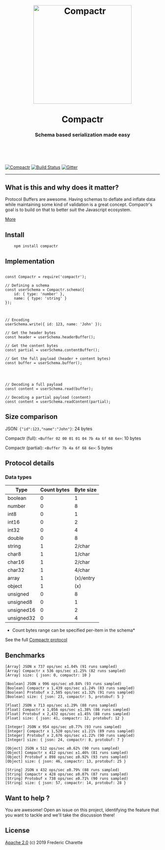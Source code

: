 <h1 align="center">
  <a title="Schema based serialization made easy" href="http://compactr.js.org">
    <img alt="Compactr" width="320px" src="http://res.cloudinary.com/kalm/image/upload/v1494589244/compactr_header_rev1.png" />
    <br/><br/>
  </a>
  Compactr
</h1>
<h3 align="center">
  Schema based serialization made easy
  <br/><br/><br/>
</h3>
<br/>

[![Compactr](https://img.shields.io/npm/v/compactr.svg)](https://www.npmjs.com/package/compactr)
[![Build Status](https://travis-ci.org/compactr/compactr.js.svg?branch=master)](https://travis-ci.org/compactr/compactr.js)
[![Gitter](https://img.shields.io/gitter/room/compactr/compactr.svg)](https://gitter.im/compactr/compactr)

---

## What is this and why does it matter?

Protocol Buffers are awesome. Having schemas to deflate and inflate data while maintaining some kind of validation is a great concept. Compactr's goal is to build on that to better suit the Javascript ecosystem.

[More](docs/ABOUT.md)


## Install

```
    npm install compactr
```


## Implementation

```node

const Compactr = require('compactr');

// Defining a schema
const userSchema = Compactr.schema({ 
	id: { type: 'number' },
	name: { type: 'string' }
});



// Encoding
userSchema.write({ id: 123, name: 'John' });

// Get the header bytes
const header = userSchema.headerBuffer();

// Get the content bytes 
const partial = userSchema.contentBuffer();

// Get the full payload (header + content bytes)
const buffer = userSchema.buffer();




// Decoding a full payload
const content = userSchema.read(buffer);

// Decoding a partial payload (content)
const content = userSchema.readContent(partial);
```

## Size comparison

JSON: `{"id":123,"name":"John"}`: 24 bytes 

Compactr (full): `<Buffer 02 00 01 01 04 7b 4a 6f 68 6e>`: 10 bytes

Compactr (partial): `<Buffer 7b 4a 6f 68 6e>`: 5 bytes


## Protocol details

### Data types

Type | Count bytes | Byte size
--- | --- | ---
boolean | 0 | 1
number | 0 | 8
int8 | 0 | 1
int16 | 0 | 2
int32 | 0 | 4
double | 0 | 8
string | 1 | 2/char
char8 | 1 | 1/char
char16 | 1 | 2/char
char32 | 1 | 4/char 
array | 1 | (x)/entry
object | 1 | (x)
unsigned | 0 | 8
unsigned8 | 0 | 1 
unsigned16 | 0 | 2
unsigned32 | 0 | 4

* Count bytes range can be specified per-item in the schema*

See the full [Compactr protocol](https://github.com/compactr/protocol)

## Benchmarks

```
[Array] JSON x 737 ops/sec ±1.04% (91 runs sampled)
[Array] Compactr x 536 ops/sec ±1.25% (82 runs sampled)
[Array] size: { json: 0, compactr: 10 }

[Boolean] JSON x 996 ops/sec ±0.84% (93 runs sampled)
[Boolean] Compactr x 1,439 ops/sec ±1.24% (83 runs sampled)
[Boolean] Protobuf x 2,585 ops/sec ±1.32% (91 runs sampled)
[Boolean] size: { json: 23, compactr: 5, protobuf: 5 }

[Float] JSON x 713 ops/sec ±1.29% (88 runs sampled)
[Float] Compactr x 1,056 ops/sec ±1.38% (86 runs sampled)
[Float] Protobuf x 2,432 ops/sec ±1.45% (88 runs sampled)
[Float] size: { json: 41, compactr: 12, protobuf: 12 }

[Integer] JSON x 954 ops/sec ±0.77% (93 runs sampled)
[Integer] Compactr x 1,520 ops/sec ±1.21% (89 runs sampled)
[Integer] Protobuf x 2,676 ops/sec ±1.22% (90 runs sampled)
[Integer] size: { json: 24, compactr: 8, protobuf: 7 }

[Object] JSON x 512 ops/sec ±0.62% (90 runs sampled)
[Object] Compactr x 412 ops/sec ±1.46% (81 runs sampled)
[Object] Protobuf x 898 ops/sec ±0.92% (93 runs sampled)
[Object] size: { json: 46, compactr: 13, protobuf: 25 }

[String] JSON x 432 ops/sec ±0.79% (88 runs sampled)
[String] Compactr x 428 ops/sec ±0.87% (87 runs sampled)
[String] Protobuf x 738 ops/sec ±0.71% (90 runs sampled)
[String] size: { json: 57, compactr: 14, protobuf: 28 }
```

## Want to help ?

You are awesome! Open an issue on this project, identifying the feature that you want to tackle and we'll take the discussion there!


## License 

[Apache 2.0](LICENSE) (c) 2019 Frederic Charette
